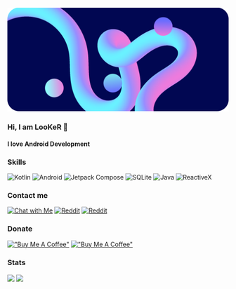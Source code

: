 ![Banner](https://raw.githubusercontent.com/Iamlooker/Iamlooker/main/my-banner-rounded.png)

### Hi, I am LooKeR 👋
#### I love Android Development

### Skills
![Kotlin](https://img.shields.io/badge/Kotlin-a503fc?logo=kotlin&logoColor=white&style=for-the-badge)
![Android](https://img.shields.io/badge/Android-50f270?logo=android&logoColor=black&style=for-the-badge)
![Jetpack Compose](https://img.shields.io/static/v1?style=for-the-badge&message=Jetpack+Compose&color=4285F4&logo=Jetpack+Compose&logoColor=FFFFFF&label=)
![SQLite](https://img.shields.io/static/v1?style=for-the-badge&message=SQLite&color=003B57&logo=SQLite&logoColor=FFFFFF&label=)
![Java](https://img.shields.io/static/v1?style=for-the-badge&message=Java&color=bd9117&logo=openjdk&logoColor=FFFFFF&label=)
![ReactiveX](https://img.shields.io/static/v1?style=for-the-badge&message=RxJava&color=B7178C&logo=ReactiveX&logoColor=FFFFFF&label=)

### Contact me
[![Chat with Me](https://img.shields.io/badge/Telegram-2CA5E0?style=for-the-badge&logo=telegram&logoColor=white)](https://t.me/Iamlooker)
[![Reddit](https://img.shields.io/badge/Reddit-FF4500?style=for-the-badge&logo=reddit&logoColor=white)](https://www.reddit.com/user/_LooKeR_/)
[![Reddit](https://img.shields.io/badge/Discord-7289DA?style=for-the-badge&logo=discord&logoColor=white)](https://www.reddit.com/user/_LooKeR_/)

### Donate
[!["Buy Me A Coffee"](https://img.shields.io/badge/Buy_Me_A_Coffee-FFDD00?style=for-the-badge&logo=buy-me-a-coffee&logoColor=black)](https://www.buymeacoffee.com/LooKeR)
[!["Buy Me A Coffee"](https://img.shields.io/badge/Ko--fi-F16061?style=for-the-badge&logo=ko-fi&logoColor=white)](https://ko-fi.com/iamlooker)

### Stats
<div>
<img align="center" src="https://github-readme-stats.vercel.app/api?username=iamlooker&show_icons=true&include_all_commits=true&theme=tokyonight" width="48%" />
<img align="center" src="https://github-readme-streak-stats.herokuapp.com?user=Iamlooker&theme=tokyonight" width="48%" />
</div>
